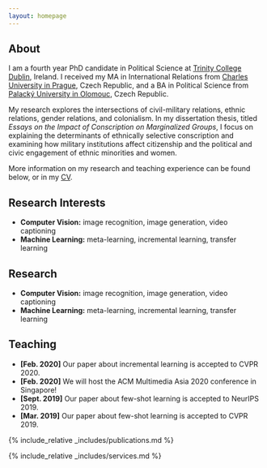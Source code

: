 ```yaml
---
layout: homepage
---
```


## About

I am a fourth year PhD candidate in Political Science at [Trinity College Dublin](http://tcd.ie), Ireland. I received my MA in International Relations from [Charles University in Prague](http://cuni.cz), Czech Republic, and a BA in Political Science from [Palacký University in Olomouc](http://upol.cz), Czech Republic.

My research explores the intersections of civil-military relations, ethnic relations, gender relations, and colonialism. In my dissertation thesis, titled <em>Essays on the Impact of Conscription on Marginalized Groups</em>, I focus on explaining the determinants of ethnically selective conscription and examining how military institutions affect citizenship and the political and civic engagement of ethnic minorities and women.

More information on my research and teaching experience can be found below, or in my [CV](assets/files/curriculum_vitae.pdf). 

## Research Interests 

- **Computer Vision:** image recognition, image generation, video captioning
- **Machine Learning:** meta-learning, incremental learning, transfer learning

## Research

- **Computer Vision:** image recognition, image generation, video captioning
- **Machine Learning:** meta-learning, incremental learning, transfer learning

## Teaching

- **[Feb. 2020]** Our paper about incremental learning is accepted to CVPR 2020.
- **[Feb. 2020]** We will host the ACM Multimedia Asia 2020 conference in Singapore!
- **[Sept. 2019]** Our paper about few-shot learning is accepted to NeurIPS 2019.
- **[Mar. 2019]** Our paper about few-shot learning is accepted to CVPR 2019.

{% include_relative _includes/publications.md %}

{% include_relative _includes/services.md %}

